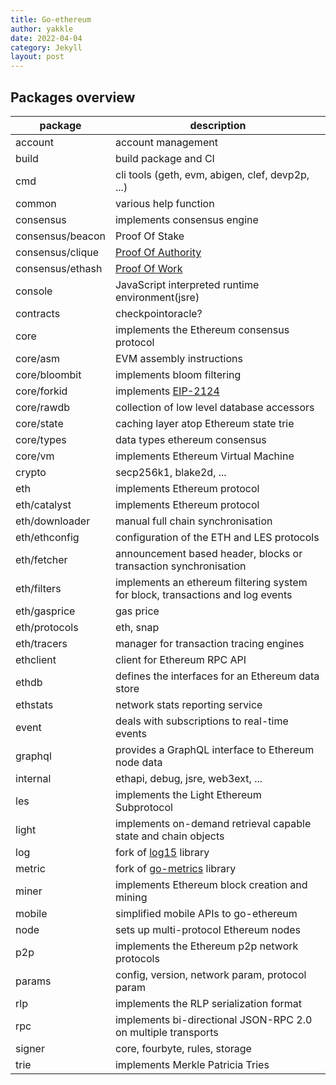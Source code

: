 ```yaml
---
title: Go-ethereum
author: yakkle
date: 2022-04-04
category: Jekyll
layout: post
---
```



## Packages overview

| package          | description                                                                    |
|------------------|--------------------------------------------------------------------------------|
| account          | account management                                                             |
| build            | build package and CI                                                           |
| cmd              | cli tools (geth, evm, abigen, clef, devp2p, ...)                               |
| common           | various help function                                                          |
| consensus        | implements consensus engine                                                    |
| consensus/beacon | Proof Of Stake                                                                 |
| consensus/clique | [Proof Of Authority][Proof Of Authority]                                       |
| consensus/ethash | [Proof Of Work][Proof Of Work]                                                 |
| console          | JavaScript interpreted runtime environment(jsre)                               |
| contracts        | checkpointoracle?                                                              |
| core             | implements the Ethereum consensus protocol                                     |
| core/asm         | EVM assembly instructions                                                      |
| core/bloombit    | implements bloom filtering                                                     |
| core/forkid      | implements [EIP-2124]                                                          |
| core/rawdb       | collection of low level database accessors                                     |
| core/state       | caching layer atop Ethereum state trie                                         |
| core/types       | data types ethereum consensus                                                  |
| core/vm          | implements Ethereum Virtual Machine                                            |
| crypto           | secp256k1, blake2d, ...                                                        |
| eth              | implements Ethereum protocol                                                   |
| eth/catalyst     | implements Ethereum protocol                                                   |
| eth/downloader   | manual full chain synchronisation                                              |
| eth/ethconfig    | configuration of the ETH and LES protocols                                     |
| eth/fetcher      | announcement based header, blocks or transaction synchronisation               |
| eth/filters      | implements an ethereum filtering system for block, transactions and log events |
| eth/gasprice     | gas price                                                                      |
| eth/protocols    | eth, snap                                                                      |
| eth/tracers      | manager for transaction tracing engines                                        |
| ethclient        | client for Ethereum RPC API                                                    |
| ethdb            | defines the interfaces for an Ethereum data store                              |
| ethstats         | network stats reporting service                                                |
| event            | deals with subscriptions to real-time events                                   |
| graphql          | provides a GraphQL interface to Ethereum node data                             |
| internal         | ethapi, debug, jsre, web3ext, ...                                              |
| les              | implements the Light Ethereum Subprotocol                                      |
| light            | implements on-demand retrieval capable state and chain objects                 |
| log              | fork of [log15] library                                                        |
| metric           | fork of [go-metrics] library                                                   |
| miner            | implements Ethereum block creation and mining                                  |
| mobile           | simplified mobile APIs to go-ethereum                                          |
| node             | sets up multi-protocol Ethereum nodes                                          |
| p2p              | implements the Ethereum p2p network protocols                                  |
| params           | config, version, network param, protocol param                                 |
| rlp              | implements the RLP serialization format                                        |
| rpc              | implements bi-directional JSON-RPC 2.0 on multiple transports                  |
| signer           | core, fourbyte, rules, storage                                                 |
| trie             | implements Merkle Patricia Tries                                               |


<!-- Links -->
[Proof Of Authority]: https://eips.ethereum.org/EIPS/eip-225
[Proof Of Work]: https://eth.wiki/en/concepts/ethash/ethash
[EIP-2124]: https://github.com/ethereum/EIPs/blob/master/EIPS/eip-2124.md
[log15]: https://github.com/inconshreveable/log15
[go-metrics]: https://github.com/rcrowley/go-metricis